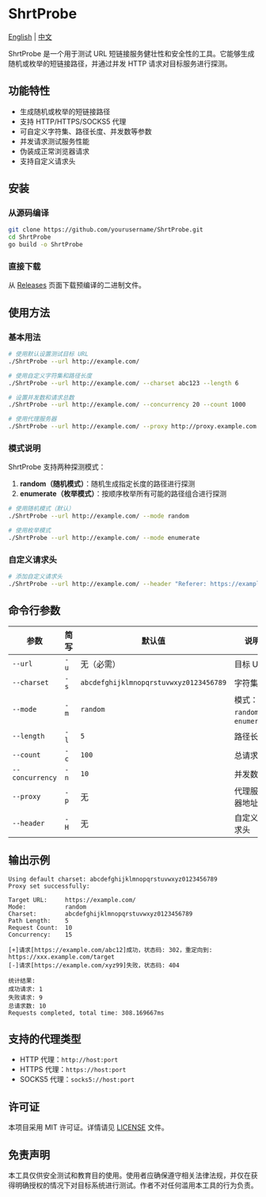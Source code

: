 # ShrtProbe
[English](README-en.md) | [中文](README-zh.md)

ShrtProbe 是一个用于测试 URL 短链接服务健壮性和安全性的工具。它能够生成随机或枚举的短链接路径，并通过并发 HTTP 请求对目标服务进行探测。

## 功能特性

- 生成随机或枚举的短链接路径
- 支持 HTTP/HTTPS/SOCKS5 代理
- 可自定义字符集、路径长度、并发数等参数
- 并发请求测试服务性能
- 伪装成正常浏览器请求
- 支持自定义请求头

## 安装

### 从源码编译

```bash
git clone https://github.com/yourusername/ShrtProbe.git
cd ShrtProbe
go build -o ShrtProbe
```


### 直接下载

从 [Releases](https://github.com/yourusername/ShrtProbe/releases) 页面下载预编译的二进制文件。

## 使用方法

### 基本用法

```bash
# 使用默认设置测试目标 URL
./ShrtProbe --url http://example.com/

# 使用自定义字符集和路径长度
./ShrtProbe --url http://example.com/ --charset abc123 --length 6

# 设置并发数和请求总数
./ShrtProbe --url http://example.com/ --concurrency 20 --count 1000

# 使用代理服务器
./ShrtProbe --url http://example.com/ --proxy http://proxy.example.com:8080
```


### 模式说明

ShrtProbe 支持两种探测模式：

1. **random（随机模式）**：随机生成指定长度的路径进行探测
2. **enumerate（枚举模式）**：按顺序枚举所有可能的路径组合进行探测

```bash
# 使用随机模式（默认）
./ShrtProbe --url http://example.com/ --mode random

# 使用枚举模式
./ShrtProbe --url http://example.com/ --mode enumerate
```


### 自定义请求头

```bash
# 添加自定义请求头
./ShrtProbe --url http://example.com/ --header "Referer: https://example.com/" --header "Cookie: sessionid=abc123"
```


## 命令行参数

| 参数 | 简写 | 默认值 | 说明 |
|------|------|--------|------|
| `--url` | `-u` | 无（必需） | 目标 URL |
| `--charset` | `-s` | `abcdefghijklmnopqrstuvwxyz0123456789` | 字符集 |
| `--mode` | `-m` | `random` | 模式：`random` 或 `enumerate` |
| `--length` | `-l` | `5` | 路径长度 |
| `--count` | `-c` | `100` | 总请求数 |
| `--concurrency` | `-n` | `10` | 并发数 |
| `--proxy` | `-p` | 无 | 代理服务器地址 |
| `--header` | `-H` | 无 | 自定义请求头 |

## 输出示例

```
Using default charset: abcdefghijklmnopqrstuvwxyz0123456789
Proxy set successfully: 

Target URL:     https://example.com/
Mode:           random
Charset:        abcdefghijklmnopqrstuvwxyz0123456789
Path Length:    5
Request Count:  10
Concurrency:    15

[+]请求[https://example.com/abc12]成功，状态码: 302，重定向到: https://xxx.example.com/target
[-]请求[https://example.com/xyz99]失败，状态码: 404

统计结果:
成功请求: 1
失败请求: 9
总请求数: 10
Requests completed, total time: 308.169667ms
```


## 支持的代理类型

- HTTP 代理：`http://host:port`
- HTTPS 代理：`https://host:port`
- SOCKS5 代理：`socks5://host:port`

## 许可证

本项目采用 MIT 许可证。详情请见 [LICENSE](LICENSE) 文件。

## 免责声明

本工具仅供安全测试和教育目的使用。使用者应确保遵守相关法律法规，并仅在获得明确授权的情况下对目标系统进行测试。作者不对任何滥用本工具的行为负责。